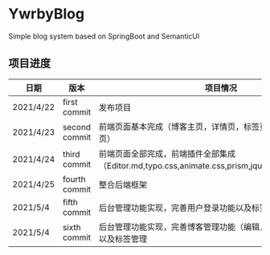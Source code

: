 # YwrbyBlog

Simple blog system based on SpringBoot and SemanticUI


## 项目进度

日期|版本|项目情况
---|---|---
2021/4/22|first commit|发布项目
2021/4/23|second commit|前端页面基本完成（博客主页，详情页，标签页，归档页，后台管理页）
2021/4/24|third commit|前端页面全部完成，前端插件全部集成（Editor.md,typo.css,animate.css,prism,jquery.scrollTo,Tocbot）
2021/4/25|fourth commit|整合后端框架
2021/5/4|fifth commit|后台管理功能实现，完善用户登录功能以及标签管理界面
2021/5/4|sixth commit|后台管理功能实现，完善博客管理功能（编辑，删除，新增，分页）以及标签管理